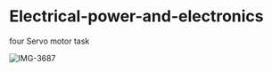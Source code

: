 # Electrical-power-and-electronics
four Servo motor task

![IMG-3687](https://user-images.githubusercontent.com/109869640/183946864-bd88f475-0888-4758-a4c9-818c43d35b05.jpg)
